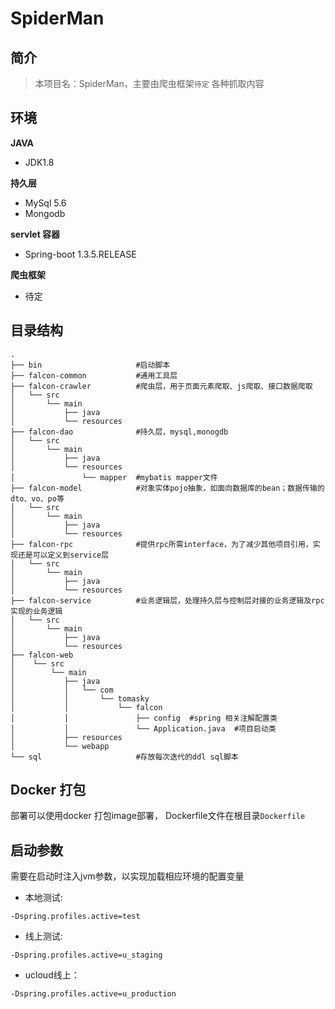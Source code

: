 # SpiderMan
## 简介
> 本项目名：SpiderMan，主要由爬虫框架`待定` 各种抓取内容
## 环境
**JAVA**
* JDK1.8

**持久层**
* MySql 5.6
* Mongodb

**servlet 容器**
* Spring-boot 1.3.5.RELEASE

**爬虫框架**
* 待定

## 目录结构
```
.
├── bin                     #启动脚本
├── falcon-common           #通用工具层
├── falcon-crawler          #爬虫层，用于页面元素爬取、js爬取、接口数据爬取
│   └── src
│       └── main
│           ├── java
│           └── resources
├── falcon-dao              #持久层，mysql,monogdb
│   └── src
│       └── main
│           ├── java
│           └── resources
│               └── mapper  #mybatis mapper文件
├── falcon-model            #对象实体pojo抽象，如面向数据库的bean；数据传输的dto、vo、po等
│   └── src
│       └── main
│           ├── java
│           └── resources
├── falcon-rpc              #提供rpc所需interface，为了减少其他项目引用，实现还是可以定义到service层
│   └── src
│       └── main
│           ├── java
│           └── resources   
├── falcon-service          #业务逻辑层，处理持久层与控制层对接的业务逻辑及rpc实现的业务逻辑
│   └── src
│       └── main
│           ├── java
│           └── resources
├── falcon-web
│    └── src
│        └── main
│           ├── java
│           │   └── com
│           │       └── tomasky
│           │           └── falcon
│           │               ├── config  #spring 相关注解配置类
│           │               └── Application.java  #项目启动类
│           ├── resources
│           └── webapp
└── sql                     #存放每次迭代的ddl sql脚本
```
## Docker 打包
部署可以使用docker 打包image部署， Dockerfile文件在根目录`Dockerfile`
## 启动参数
需要在启动时注入jvm参数，以实现加载相应环境的配置变量

* 本地测试: 

```
-Dspring.profiles.active=test
```

* 线上测试: 

```
-Dspring.profiles.active=u_staging
```

* ucloud线上：

```
-Dspring.profiles.active=u_production
```
